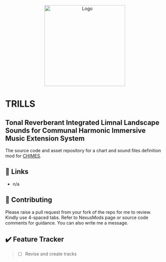 <!-- PROJECT LOGO -->
<div align="center">
  <a href="https://github.com/tewlwolow/TRILLS">
    <img src="https://i.ibb.co/jfT22rM/trills-logo-01.png" alt="Logo" width="256">
  </a>
</div>

<!-- Main -->
# TRILLS
## 	Tonal Reverberant Integrated Limnal Landscape Sounds for Communal Harmonic Immersive Music Extension System


The source code and asset repository for a chart and sound files definition mod for [CHIMES](https://github.com/tewlwolow/CHIMES).

<!-- Links -->
## :link: Links

- n/a

<!-- Contributing -->
## :jigsaw: Contributing

Please raise a pull request from your fork of the repo for me to review. Kindly use 4-spaced tabs.
Refer to NexusMods page or source code comments for guidance. You can also write me a message.


## :heavy_check_mark: Feature Tracker
> - [ ] Revise and create tracks